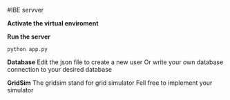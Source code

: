 #IBE servver

**Activate the virtual enviroment**

**Run the server**

```python app.py```

**Database**
Edit the json file to create a new user
Or write your own database connection to your desired database

**GridSim**
The gridsim stand for grid simulator
Fell free to implement your simulator